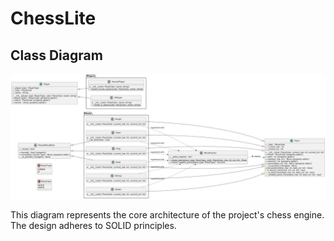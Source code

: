# ChessLite

## Class Diagram

![Class Diagram](ChessLite/class_diagrams/chess_uml_diagram.png)

This diagram represents the core architecture of the project's chess engine. The design adheres to SOLID principles.
